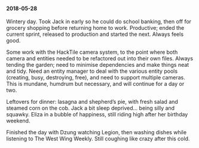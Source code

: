 #### 2018-05-28

Wintery day. Took Jack in early so he could do school banking, then off for grocery shopping before returning home to work. Productive; ended the current sprint, released to production and started the next. Always feels good.

Some work with the HackTile camera system, to the point where both camera and entities needed to be refactored out into their own files. Always tending the garden; need to minimise dependencies and make things neat and tidy. Need an entity manager to deal with the various entity pools (creating, busy, destroying, free), and need to support multiple cameras. This is mundane, humdrum but necessary, and will continue for a day or two.

Leftovers for dinner: lasagna and shepherd’s pie, with fresh salad and steamed corn on the cob. Jack a bit sleep deprived… being silly and squawky. Eliza in a bubble of happiness, still riding high after her birthday weekend.

Finished the day with Dzung watching Legion, then washing dishes while listening to The West Wing Weekly. Still coughing like crazy after this cold.